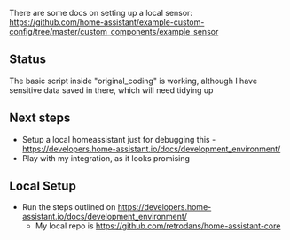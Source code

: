 There are some docs on setting up a local sensor: https://github.com/home-assistant/example-custom-config/tree/master/custom_components/example_sensor

## Status

The basic script inside "original_coding" is working, although I have sensitive data saved in there, which will need tidying up

## Next steps

- Setup a local homeassistant just for debugging this - https://developers.home-assistant.io/docs/development_environment/
- Play with my integration, as it looks promising


## Local Setup

- Run the steps outlined on https://developers.home-assistant.io/docs/development_environment/
  - My local repo is https://github.com/retrodans/home-assistant-core
